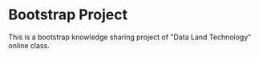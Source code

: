 # Bootstrap Project

This is a bootstrap knowledge sharing project of "Data Land Technology" online class.